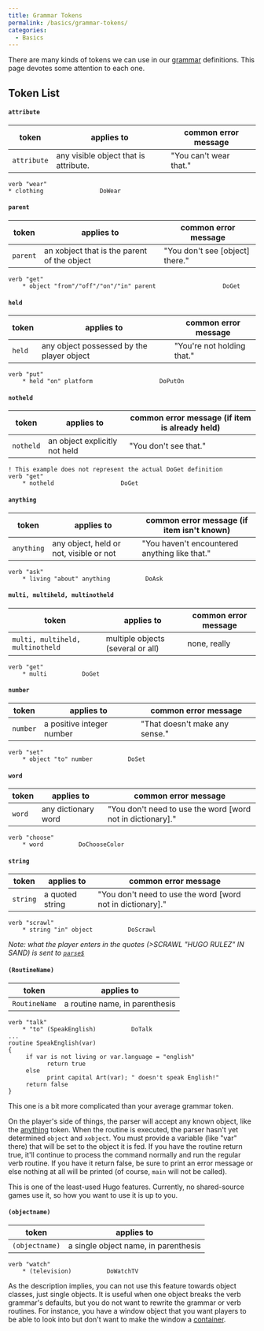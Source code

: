 ```yaml
---
title: Grammar Tokens
permalink: /basics/grammar-tokens/
categories: 
  - Basics
---
```


There are many kinds of tokens we can use in our
[grammar](basics/grammar/) definitions. This page devotes some
attention to each one.

## Token List

#### `attribute`

| token       | applies to                            | common error message   |
|-------------|---------------------------------------|------------------------|
| `attribute` | any visible object that is attribute. | "You can't wear that." |

    verb "wear"
    * clothing                DoWear



#### `parent`

| token    | applies to                                  | common error message              |
|----------|---------------------------------------------|-----------------------------------|
| `parent` | an xobject that is the parent of the object | "You don't see \[object\] there." |

    verb "get"
        * object "from"/"off"/"on"/"in" parent                   DoGet



#### `held`

| token  | applies to                                | common error message       |
|--------|-------------------------------------------|----------------------------|
| `held` | any object possessed by the player object | "You're not holding that." |

    verb "put"
        * held "on" platform                   DoPutOn



#### `notheld`

| token     | applies to                    | common error message (if item is already held) |
|-----------|-------------------------------|------------------------------------------------|
| `notheld` | an object explicitly not held | "You don't see that."                          |

    ! This example does not represent the actual DoGet definition
    verb "get"
        * notheld                   DoGet



#### `anything`

| token      | applies to                              | common error message (if item isn't known)    |
|------------|-----------------------------------------|-----------------------------------------------|
| `anything` | any object, held or not, visible or not | "You haven't encountered anything like that." |

    verb "ask"
        * living "about" anything          DoAsk



#### `multi, multiheld, multinotheld`

| token                            | applies to                        | common error message |
|----------------------------------|-----------------------------------|----------------------|
| `multi, multiheld, multinotheld` | multiple objects (several or all) | none, really         |

    verb "get"
        * multi          DoGet



#### `number`

| token    | applies to                | common error message           |
|----------|---------------------------|--------------------------------|
| `number` | a positive integer number | "That doesn't make any sense." |

    verb "set"
        * object "to" number          DoSet



#### `word`

| token  | applies to          | common error message                                         |
|--------|---------------------|--------------------------------------------------------------|
| `word` | any dictionary word | "You don't need to use the word \[word not in dictionary\]." |

    verb "choose"
        * word          DoChooseColor



#### `string`

| token    | applies to      | common error message                                         |
|----------|-----------------|--------------------------------------------------------------|
| `string` | a quoted string | "You don't need to use the word \[word not in dictionary\]." |

    verb "scrawl"
        * string "in" object          DoScrawl


*Note: what the player enters in the quotes (&gt;SCRAWL "HUGO RULEZ" IN SAND) is sent to [`parse$`](parsing/parse$/)*


#### `(RoutineName)`

| token         | applies to                     |
|---------------|--------------------------------|
| `RoutineName` | a routine name, in parenthesis |

    verb "talk"
        * "to" (SpeakEnglish)          DoTalk
    ...
    routine SpeakEnglish(var)
    {
         if var is not living or var.language = "english"
               return true
         else
               print capital Art(var); " doesn't speak English!"
         return false
    }

This one is a bit more complicated than your average grammar token.

On the player's side of things, the parser will accept any known object,
like the
[anything]({{page.url}}#anything)
token. When the routine is executed, the parser hasn't yet determined
`object` and `xobject`. You must provide a variable (like "var" there)
that will be set to the object it is fed. If you have the routine return
true, it'll continue to process the command normally and run the regular
verb routine. If you have it return false, be sure to print an error
message or else nothing at all will be printed (of course, `main` will
not be called).

This is one of the least-used Hugo features. Currently, no shared-source
games use it, so how you want to use it is up to you.

#### `(objectname)`

| token          | applies to                           |
|----------------|--------------------------------------|
| `(objectname)` | a single object name, in parenthesis |

    verb "watch"
        * (television)          DoWatchTV

As the description implies, you can not use this feature towards object
classes, just single objects. It is useful when one object breaks the
verb grammar's defaults, but you do not want to rewrite the grammar or
verb routines. For instance, you have a window object that you want
players to be able to look into but don't want to make the window a
[container](basics/containers-and-platforms/).
